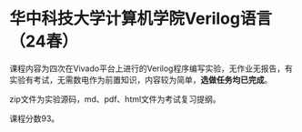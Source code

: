 # 华中科技大学计算机学院Verilog语言（24春）

课程内容为四次在Vivado平台上进行的Verilog程序编写实验，无作业无报告，有实验有考试，无需数电作为前置知识，内容较为简单，**选做任务均已完成**。

zip文件为实验源码，md、pdf、html文件为考试复习提纲。

课程分数93。
